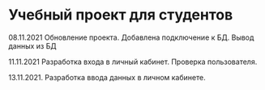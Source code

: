 # Учебный проект для студентов

08.11.2021 Обновление проекта. Добавлена подключение к БД.
Вывод данных из БД

11.11.2021 Разработка входа в личный кабинет. Проверка пользователя.

13.11.2021. Разработка ввода данных в личном кабинете.
